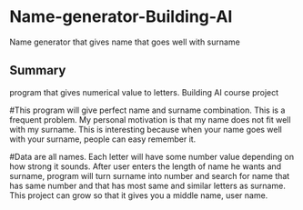 # Name-generator-Building-AI
Name generator that gives name that goes well with surname

## Summary

program that gives numerical value to letters. Building AI course project

#This program will give perfect name and surname combination. This is a frequent problem. My personal motivation is that my name does not fit well with my surname. This is interesting because when your name goes well with your surname, people can easy remember it.

#Data are all names. Each letter will have some number value depending on how strong it sounds. After user enters the length of name he wants and surname, program will turn surname into number and search for name that has same number and that has most same and similar letters as surname. This project can grow so that it gives you a middle name, user name.
